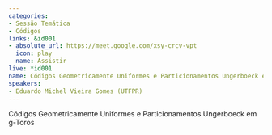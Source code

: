 ```yaml
---
categories:
- Sessão Temática
- Códigos
links: &id001
- absolute_url: https://meet.google.com/xsy-crcv-vpt
  icon: play
  name: Assistir
live: *id001
name: Códigos Geometricamente Uniformes e Particionamentos Ungerboeck em g-Toros
speakers:
- Eduardo Michel Vieira Gomes (UTFPR)
---
```


 Códigos Geometricamente Uniformes e Particionamentos Ungerboeck em g-Toros
